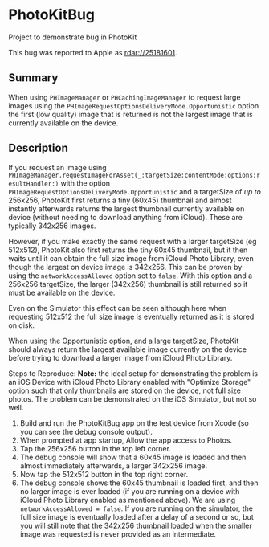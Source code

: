 # PhotoKitBug
Project to demonstrate bug in PhotoKit

This bug was reported to Apple as [rdar://25181601](https://openradar.appspot.com/25181601).

## Summary
When using `PHImageManager` or `PHCachingImageManager` to request large images using the `PHImageRequestOptionsDeliveryMode.Opportunistic` option the first (low quality) image that is returned is not the largest image that is currently available on the device.

## Description
If you request an image using `PHImageManager.requestImageForAsset(_:targetSize:contentMode:options:resultHandler:)` 
with the option `PHImageRequestOptionsDeliveryMode.Opportunistic` and a targetSize of *up to* 256x256, PhotoKit first returns a tiny (60x45) thumbnail and almost instantly afterwards returns the largest thumbnail currently available on device (without needing to download anything from iCloud). These are typically 342x256 images.

However, if you make exactly the same request with a larger targetSize (eg 512x512), PhotoKit also first returns the tiny 60x45 thumbnail, but it then waits until it can obtain the full size image from iCloud Photo Library, even though the largest on device image is 342x256. This can be proven by using the `networkAccessAllowed` option set to `false`. With this option and a 256x256 targetSize, the larger (342x256) thumbnail is still returned so it must be available on the device.

Even on the Simulator this effect can be seen although here when requesting 512x512 the full size image is eventually returned as it is stored on disk.

When using the Opportunistic option, and a large targetSize, PhotoKit should always return the largest available image currently on the device before trying to download a larger image from iCloud Photo Library.

Steps to Reproduce:
**Note:** the ideal setup for demonstrating the problem is an iOS Device with iCloud Photo Library enabled with "Optimize Storage" option such that only thumbnails are stored on the device, not full size photos. The problem can be demonstrated on the iOS Simulator, but not so well.

1. Build and run the PhotoKitBug app on the test device from Xcode (so you can see the debug console output).
2. When prompted at app startup, Allow the app access to Photos.
3. Tap the 256x256 button in the top left corner.
4. The debug console will show that a 60x45 image is loaded and then almost immediately afterwards, a larger 342x256 image.
5. Now tap the 512x512 button in the top right corner.
6. The debug console shows the 60x45 thumbnail is loaded first, and then no larger image is ever loaded (if you are running on a device with iCloud Photo Library enabled as mentioned above). We are using `networkAccessAllowed = false`. If you are running on the simulator, the full size image is eventually loaded after a delay of a second or so, but you will still note that the 342x256 thumbnail loaded when the smaller image was requested is never provided as an intermediate.
